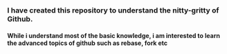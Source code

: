 ### I have created this repository to understand the nitty-gritty of Github.
#### While i understand most of the basic knowledge, i am interested to learn the advanced topics of github such as rebase, fork etc
